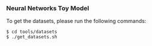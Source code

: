 ### Neural Networks Toy ModelTo get the datasets, please run the following commands:```$ cd tools/datasets$ ./get_datasets.sh```
